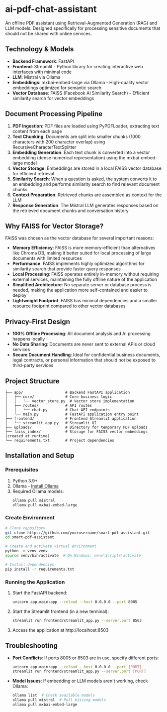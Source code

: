 # ai-pdf-chat-assistant

An offline PDF assistant using Retrieval-Augmented Generation (RAG) and LLM models. Designed specifically for processing sensitive documents that should not be shared with online services.

## Technology & Models

- **Backend Framework**: FastAPI 
- **Frontend**: Streamlit - Python library for creating interactive web interfaces with minimal code
- **LLM**: Mistral via Ollama 
- **Embeddings**: mxbai-embed-large via Ollama - High-quality vector embeddings optimized for semantic search
- **Vector Database**: FAISS (Facebook AI Similarity Search) - Efficient similarity search for vector embeddings

## Document Processing Pipeline

1. **PDF Ingestion**: PDF files are loaded using PyPDFLoader, extracting text content from each page
2. **Text Chunking**: Documents are split into smaller chunks (1000 characters with 200 character overlap) using RecursiveCharacterTextSplitter
3. **Embedding Generation**: Each text chunk is converted into a vector embedding (dense numerical representation) using the mxbai-embed-large model
4. **Vector Storage**: Embeddings are stored in a local FAISS vector database for efficient retrieval
5. **Similarity Search**: When a question is asked, the system converts it to an embedding and performs similarity search to find relevant document chunks
6. **Context Preparation**: Retrieved chunks are assembled as context for the LLM
7. **Response Generation**: The Mistral LLM generates responses based on the retrieved document chunks and conversation history

## Why FAISS for Vector Storage?

FAISS was chosen as the vector database for several important reasons:

- **Memory Efficiency**: FAISS is more memory-efficient than alternatives like Chroma DB, making it better suited for local processing of large documents with limited resources
- **Performance**: FAISS implements highly optimized algorithms for similarity search that provide faster query responses
- **Local Processing**: FAISS operates entirely in-memory without requiring external services, maintaining the fully offline nature of the application
- **Simplified Architecture**: No separate server or database process is needed, making the application more self-contained and easier to deploy
- **Lightweight Footprint**: FAISS has minimal dependencies and a smaller resource footprint compared to other vector databases

## Privacy-First Design

- **100% Offline Processing**: All document analysis and AI processing happens locally
- **No Data Sharing**: Documents are never sent to external APIs or cloud services
- **Secure Document Handling**: Ideal for confidential business documents, legal contracts, or personal information that should not be exposed to third-party services

## Project Structure

```
├── app/                   # Backend FastAPI application
│   ├── core/              # Core business logic
│   │   └── vector_store.py  # Vector store implementation 
│   ├── routes/            # API routes
│   │   └── chat.py        # Chat API endpoints
│   └── main.py            # FastAPI application entry point
├── frontend/              # Frontend Streamlit application
│   └── streamlit_app.py   # Streamlit UI
├── uploads/               # Directory for temporary PDF uploads
├── faiss_index/           # Storage for FAISS vector embeddings (created at runtime)
└── requirements.txt       # Project dependencies
```

## Installation and Setup

### Prerequisites

1. Python 3.9+
2. Ollama - [Install Ollama](https://ollama.ai/download)
3. Required Ollama models:
   ```bash
   ollama pull mistral
   ollama pull mxbai-embed-large
   ```

### Create Environment

```bash
# Clone repository
git clone https://github.com/yourusername/smart-pdf-assistant.git
cd smart-pdf-assistant

# Create and activate virtual environment
python -m venv venv
source venv/bin/activate  # On Windows: venv\Scripts\activate

# Install dependencies
pip install -r requirements.txt
```

### Running the Application

1. Start the FastAPI backend:
   ```bash
   uvicorn app.main:app --reload --host 0.0.0.0 --port 8005
   ```

2. Start the Streamlit frontend (in a new terminal):
   ```bash
   streamlit run frontend/streamlit_app.py --server.port 8503
   ```

3. Access the application at http://localhost:8503

## Troubleshooting

- **Port Conflicts**: If ports 8005 or 8503 are in use, specify different ports:
  ```bash
  uvicorn app.main:app --reload --host 0.0.0.0 --port [PORT]
  streamlit run frontend/streamlit_app.py --server.port [PORT]
  ```

- **Model Issues**: If embedding or LLM models aren't working, check Ollama:
  ```bash
  ollama list  # Check available models
  ollama pull mistral  # Pull missing models
  ollama pull mxbai-embed-large
  ```
